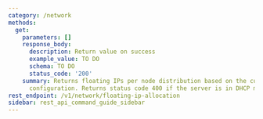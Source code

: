 ```yaml
---
category: /network
methods:
  get:
    parameters: []
    response_body:
      description: Return value on success
      example_value: TO DO
      schema: TO DO
      status_code: '200'
    summary: Returns floating IPs per node distribution based on the current network
      configuration. Returns status code 400 if the server is in DHCP mode.
rest_endpoint: /v1/network/floating-ip-allocation
sidebar: rest_api_command_guide_sidebar
---
```

